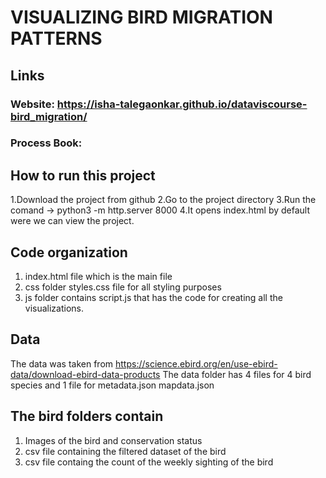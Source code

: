 # VISUALIZING BIRD MIGRATION PATTERNS

## Links

### Website: https://isha-talegaonkar.github.io/dataviscourse-bird_migration/
### Process Book:

## How to run this project

1.Download the project from github
2.Go to the project directory
3.Run the comand -> python3 -m http.server 8000
4.It opens index.html by default were we can view the project.

## Code organization

1. index.html file which is the main file
2. css folder styles.css file for all styling purposes
3. js folder contains script.js that has the code for creating all the visualizations. 

## Data

The data was taken from https://science.ebird.org/en/use-ebird-data/download-ebird-data-products
The data folder has 4 files for 4 bird species and 1 file for metadata.json mapdata.json

## The bird folders contain

1. Images of the bird and conservation status
2. csv file containing the filtered dataset of the bird
3. csv file containg the count of the weekly sighting of the bird
